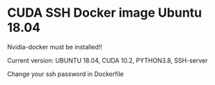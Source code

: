# CUDA SSH Docker image Ubuntu 18.04

Nvidia-docker must be installed!!

Current version: UBUNTU 18.04, CUDA 10.2, PYTHON3.8, SSH-server

Change your ssh password in Dockerfile
